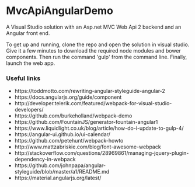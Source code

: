 # MvcApiAngularDemo
A Visual Studio solution with an Asp.net MVC Web Api 2 backend and an Angular front end.
<p>
	To get up and running, clone the repo and open the solution in visual studio. Give it a few minutes to download the required node modules and bower components. Then run the command 'gulp' from the command line. Finally, launch the web app.
</p>
<h3>
	Useful links
</h3>
<ul>
	<li>
		https://toddmotto.com/rewriting-angular-styleguide-angular-2
	</li>
	<li>
		https://docs.angularjs.org/guide/component
	</li>
	<li>
		http://developer.telerik.com/featured/webpack-for-visual-studio-developers/
	</li>
	<li>
		https://github.com/burkeholland/webpack-demo
	</li>
	<li>
		https://github.com/FountainJS/generator-fountain-angular1
	</li>
	<li>
		https://www.liquidlight.co.uk/blog/article/how-do-i-update-to-gulp-4/
	</li>
	<li>
		https://angular-ui.github.io/ui-calendar/
	</li>
	<li>
		https://github.com/petehunt/webpack-howto
	</li>
	<li>
		http://www.mattzabriskie.com/blog/font-awesome-webpack
	</li>
	<li>
		http://stackoverflow.com/questions/28969861/managing-jquery-plugin-dependency-in-webpack
	</li>
	<li>
		https://github.com/johnpapa/angular-styleguide/blob/master/a1/README.md
	</li>
	<li>
		https://material.angularjs.org/latest/
	</li>
</ul>

